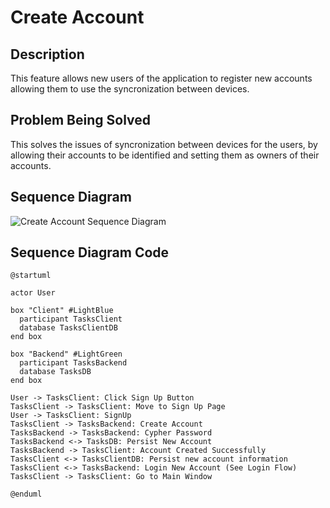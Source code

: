 # Create Account

## Description

This feature allows new users of the application to register new accounts allowing
them to use the syncronization between devices. 

## Problem Being Solved

This solves the issues of syncronization between devices for the users, by allowing
their accounts to be identified and setting them as owners of their accounts. 

## Sequence Diagram

![Create Account Sequence Diagram](../assets/create_account_sequence_diagram.png)

## Sequence Diagram Code

```
@startuml

actor User

box "Client" #LightBlue
  participant TasksClient
  database TasksClientDB
end box

box "Backend" #LightGreen
  participant TasksBackend
  database TasksDB
end box

User -> TasksClient: Click Sign Up Button
TasksClient -> TasksClient: Move to Sign Up Page
User -> TasksClient: SignUp
TasksClient -> TasksBackend: Create Account
TasksBackend -> TasksBackend: Cypher Password
TasksBackend <-> TasksDB: Persist New Account
TasksBackend -> TasksClient: Account Created Successfully
TasksClient <-> TasksClientDB: Persist new account information
TasksClient <-> TasksBackend: Login New Account (See Login Flow)
TasksClient -> TasksClient: Go to Main Window

@enduml
```